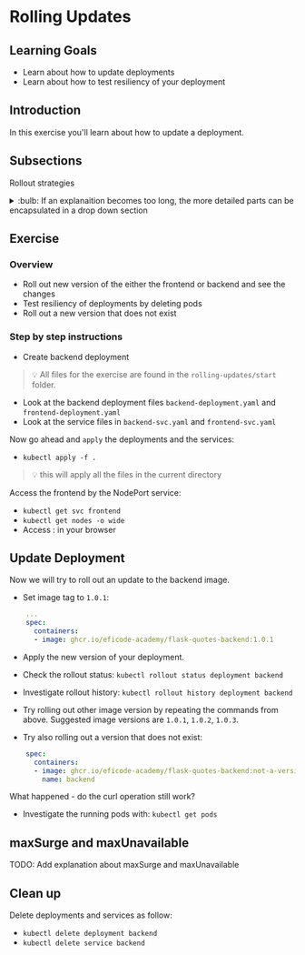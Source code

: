 # Rolling Updates

## Learning Goals

- Learn about how to update deployments 
- Learn about how to test resiliency of your deployment

## Introduction

In this exercise you'll learn about how to update a deployment.
## Subsections

Rollout strategies

<details>
<summary>:bulb: If an explanaition becomes too long, the more detailed parts can be encapsulated in a drop down section</summary>
</details>

## Exercise

### Overview

- Roll out new version of the either the frontend or backend and see the changes
- Test resiliency of deployments by deleting pods
- Roll out a new version that does not exist

### Step by step instructions

* Create backend deployment

> :bulb: All files for the exercise are found in the `rolling-updates/start` folder.

- Look at the backend deployment files `backend-deployment.yaml` and `frontend-deployment.yaml`
- Look at the service files in `backend-svc.yaml` and `frontend-svc.yaml`

Now go ahead and `apply` the deployments and the services:

- `kubectl apply -f .`

> :bulb: this will apply all the files in the current directory

Access the frontend by the NodePort service:

- `kubectl get svc frontend`
- `kubectl get nodes -o wide`
- Access <node-ip>:<node-port> in your browser

## Update Deployment

Now we will try to roll out an update to the backend image.

- Set image tag to `1.0.1`:

```yaml
    ...
    spec:
      containers:
      - image: ghcr.io/eficode-academy/flask-quotes-backend:1.0.1
```

- Apply the new version of your deployment.

- Check the rollout status: `kubectl rollout status deployment backend`

- Investigate rollout history: `kubectl rollout history deployment backend`

- Try rolling out other image version by repeating the commands from above. Suggested image versions are `1.0.1`, `1.0.2`, `1.0.3`.

- Try also rolling out a version that does not exist:

```yaml
    spec:
      containers:
      - image: ghcr.io/eficode-academy/flask-quotes-backend:not-a-version
        name: backend
```

What happened - do the curl operation still work?

- Investigate the running pods with: `kubectl get pods`

## maxSurge and maxUnavailable
TODO: Add explanation about maxSurge and maxUnavailable

## Clean up

Delete deployments and services as follow:

- `kubectl delete deployment backend`
- `kubectl delete service backend`
